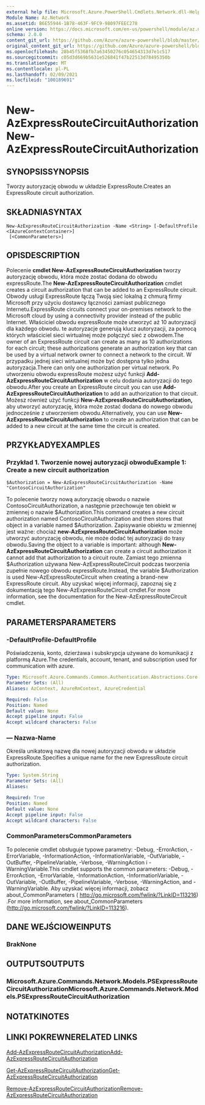 ```yaml
---
external help file: Microsoft.Azure.PowerShell.Cmdlets.Network.dll-Help.xml
Module Name: Az.Network
ms.assetid: B6E55944-1B78-463F-9FC9-98097FEEC278
online version: https://docs.microsoft.com/en-us/powershell/module/az.network/new-azexpressroutecircuitauthorization
schema: 2.0.0
content_git_url: https://github.com/Azure/azure-powershell/blob/master/src/Network/Network/help/New-AzExpressRouteCircuitAuthorization.md
original_content_git_url: https://github.com/Azure/azure-powershell/blob/master/src/Network/Network/help/New-AzExpressRouteCircuitAuthorization.md
ms.openlocfilehash: 28b45f5368fb7a63450276c054654313d7e1c517
ms.sourcegitcommit: c05d3d669b5631e526841f47b22513d78495350b
ms.translationtype: MT
ms.contentlocale: pl-PL
ms.lasthandoff: 02/09/2021
ms.locfileid: "100189691"
---
```

# <span data-ttu-id="722b3-101">New-AzExpressRouteCircuitAuthorization</span><span class="sxs-lookup"><span data-stu-id="722b3-101">New-AzExpressRouteCircuitAuthorization</span></span>

## <span data-ttu-id="722b3-102">SYNOPSIS</span><span class="sxs-lookup"><span data-stu-id="722b3-102">SYNOPSIS</span></span>
<span data-ttu-id="722b3-103">Tworzy autoryzację obwodu w układzie ExpressRoute.</span><span class="sxs-lookup"><span data-stu-id="722b3-103">Creates an ExpressRoute circuit authorization.</span></span>

## <span data-ttu-id="722b3-104">SKŁADNIA</span><span class="sxs-lookup"><span data-stu-id="722b3-104">SYNTAX</span></span>

```
New-AzExpressRouteCircuitAuthorization -Name <String> [-DefaultProfile <IAzureContextContainer>]
 [<CommonParameters>]
```

## <span data-ttu-id="722b3-105">OPIS</span><span class="sxs-lookup"><span data-stu-id="722b3-105">DESCRIPTION</span></span>
<span data-ttu-id="722b3-106">Polecenie **cmdlet New-AzExpressRouteCircuitAuthorization** tworzy autoryzację obwodu, która może zostać dodana do obwodu expressRoute.</span><span class="sxs-lookup"><span data-stu-id="722b3-106">The **New-AzExpressRouteCircuitAuthorization** cmdlet creates a circuit authorization that can be added to an ExpressRoute circuit.</span></span> <span data-ttu-id="722b3-107">Obwody usługi ExpressRoute łączą Twoją sieć lokalną z chmurą firmy Microsoft przy użyciu dostawcy łączności zamiast publicznego Internetu.</span><span class="sxs-lookup"><span data-stu-id="722b3-107">ExpressRoute circuits connect your on-premises network to the Microsoft cloud by using a connectivity provider instead of the public Internet.</span></span> <span data-ttu-id="722b3-108">Właściciel obwodu expressRoute może utworzyć aż 10 autoryzacji dla każdego obwodu. te autoryzacje generują klucz autoryzacji, za pomocą których właściciel sieci wirtualnej może połączyć sieć z obwodem.</span><span class="sxs-lookup"><span data-stu-id="722b3-108">The owner of an ExpressRoute circuit can create as many as 10 authorizations for each circuit; these authorizations generate an authorization key that can be used by a virtual network owner to connect a network to the circuit.</span></span> <span data-ttu-id="722b3-109">W przypadku jednej sieci wirtualnej może być dostępna tylko jedna autoryzacja.</span><span class="sxs-lookup"><span data-stu-id="722b3-109">There can only one authorization per virtual network.</span></span>
<span data-ttu-id="722b3-110">Po utworzeniu obwodu expressRoute możesz użyć funkcji **Add-AzExpressRouteCircuitAuthorization** w celu dodania autoryzacji do tego obwodu.</span><span class="sxs-lookup"><span data-stu-id="722b3-110">After you create an ExpressRoute circuit you can use **Add-AzExpressRouteCircuitAuthorization** to add an authorization to that circuit.</span></span>
<span data-ttu-id="722b3-111">Możesz również użyć funkcji **New-AzExpressRouteCircuitAuthorization,** aby utworzyć autoryzację, która może zostać dodana do nowego obwodu jednocześnie z utworzeniem obwodu.</span><span class="sxs-lookup"><span data-stu-id="722b3-111">Alternatively, you can use **New-AzExpressRouteCircuitAuthorization** to create an authorization that can be added to a new circuit at the same time the circuit is created.</span></span>

## <span data-ttu-id="722b3-112">PRZYKŁADY</span><span class="sxs-lookup"><span data-stu-id="722b3-112">EXAMPLES</span></span>

### <span data-ttu-id="722b3-113">Przykład 1. Tworzenie nowej autoryzacji obwodu</span><span class="sxs-lookup"><span data-stu-id="722b3-113">Example 1: Create a new circuit authorization</span></span>
```
$Authorization = New-AzExpressRouteCircuitAuthorization -Name "ContosoCircuitAuthorization"
```

<span data-ttu-id="722b3-114">To polecenie tworzy nową autoryzację obwodu o nazwie ContosoCircuitAuthorization, a następnie przechowuje ten obiekt w zmiennej o nazwie $Authorization.</span><span class="sxs-lookup"><span data-stu-id="722b3-114">This command creates a new circuit authorization named ContosoCircuitAuthorization and then stores that object in a variable named $Authorization.</span></span> <span data-ttu-id="722b3-115">Zapisywanie obiektu w zmiennej jest ważne: chociaż **new-AzExpressRouteCircuitAuthorization** może utworzyć autoryzację obwodu, nie może dodać tej autoryzacji do trasy obwodu.</span><span class="sxs-lookup"><span data-stu-id="722b3-115">Saving the object to a variable is important: although **New-AzExpressRouteCircuitAuthorization** can create a circuit authorization it cannot add that authorization to a circuit route.</span></span> <span data-ttu-id="722b3-116">Zamiast tego zmienna $Authorization używana New-AzExpressRouteCircuit podczas tworzenia zupełnie nowego obwodu expressRoute.</span><span class="sxs-lookup"><span data-stu-id="722b3-116">Instead, the variable $Authorization is used New-AzExpressRouteCircuit when creating a brand-new ExpressRoute circuit.</span></span>
<span data-ttu-id="722b3-117">Aby uzyskać więcej informacji, zapoznaj się z dokumentacją tego New-AzExpressRouteCircuit cmdlet.</span><span class="sxs-lookup"><span data-stu-id="722b3-117">For more information, see the documentation for the New-AzExpressRouteCircuit cmdlet.</span></span>

## <span data-ttu-id="722b3-118">PARAMETERS</span><span class="sxs-lookup"><span data-stu-id="722b3-118">PARAMETERS</span></span>

### <span data-ttu-id="722b3-119">-DefaultProfile</span><span class="sxs-lookup"><span data-stu-id="722b3-119">-DefaultProfile</span></span>
<span data-ttu-id="722b3-120">Poświadczenia, konto, dzierżawa i subskrypcja używane do komunikacji z platformą Azure.</span><span class="sxs-lookup"><span data-stu-id="722b3-120">The credentials, account, tenant, and subscription used for communication with azure.</span></span>

```yaml
Type: Microsoft.Azure.Commands.Common.Authentication.Abstractions.Core.IAzureContextContainer
Parameter Sets: (All)
Aliases: AzContext, AzureRmContext, AzureCredential

Required: False
Position: Named
Default value: None
Accept pipeline input: False
Accept wildcard characters: False
```

### <span data-ttu-id="722b3-121">— Nazwa</span><span class="sxs-lookup"><span data-stu-id="722b3-121">-Name</span></span>
<span data-ttu-id="722b3-122">Określa unikatową nazwę dla nowej autoryzacji obwodu w układzie ExpressRoute.</span><span class="sxs-lookup"><span data-stu-id="722b3-122">Specifies a unique name for the new ExpressRoute circuit authorization.</span></span>

```yaml
Type: System.String
Parameter Sets: (All)
Aliases:

Required: True
Position: Named
Default value: None
Accept pipeline input: False
Accept wildcard characters: False
```

### <span data-ttu-id="722b3-123">CommonParameters</span><span class="sxs-lookup"><span data-stu-id="722b3-123">CommonParameters</span></span>
<span data-ttu-id="722b3-124">To polecenie cmdlet obsługuje typowe parametry: -Debug, -ErrorAction, -ErrorVariable, -InformationAction, -InformationVariable, -OutVariable, -OutBuffer, -PipelineVariable, -Verbose, -WarningAction i -WarningVariable.</span><span class="sxs-lookup"><span data-stu-id="722b3-124">This cmdlet supports the common parameters: -Debug, -ErrorAction, -ErrorVariable, -InformationAction, -InformationVariable, -OutVariable, -OutBuffer, -PipelineVariable, -Verbose, -WarningAction, and -WarningVariable.</span></span> <span data-ttu-id="722b3-125">Aby uzyskać więcej informacji, zobacz about_CommonParameters ( http://go.microsoft.com/fwlink/?LinkID=113216) .</span><span class="sxs-lookup"><span data-stu-id="722b3-125">For more information, see about_CommonParameters (http://go.microsoft.com/fwlink/?LinkID=113216).</span></span>

## <span data-ttu-id="722b3-126">DANE WEJŚCIOWE</span><span class="sxs-lookup"><span data-stu-id="722b3-126">INPUTS</span></span>

### <span data-ttu-id="722b3-127">Brak</span><span class="sxs-lookup"><span data-stu-id="722b3-127">None</span></span>

## <span data-ttu-id="722b3-128">OUTPUTS</span><span class="sxs-lookup"><span data-stu-id="722b3-128">OUTPUTS</span></span>

### <span data-ttu-id="722b3-129">Microsoft.Azure.Commands.Network.Models.PSExpressRouteCircuitAuthorization</span><span class="sxs-lookup"><span data-stu-id="722b3-129">Microsoft.Azure.Commands.Network.Models.PSExpressRouteCircuitAuthorization</span></span>

## <span data-ttu-id="722b3-130">NOTATKI</span><span class="sxs-lookup"><span data-stu-id="722b3-130">NOTES</span></span>

## <span data-ttu-id="722b3-131">LINKI POKREWNE</span><span class="sxs-lookup"><span data-stu-id="722b3-131">RELATED LINKS</span></span>

[<span data-ttu-id="722b3-132">Add-AzExpressRouteCircuitAuthorization</span><span class="sxs-lookup"><span data-stu-id="722b3-132">Add-AzExpressRouteCircuitAuthorization</span></span>](./Add-AzExpressRouteCircuitAuthorization.md)

[<span data-ttu-id="722b3-133">Get-AzExpressRouteCircuitAuthorization</span><span class="sxs-lookup"><span data-stu-id="722b3-133">Get-AzExpressRouteCircuitAuthorization</span></span>](./Get-AzExpressRouteCircuitAuthorization.md)

[<span data-ttu-id="722b3-134">Remove-AzExpressRouteCircuitAuthorization</span><span class="sxs-lookup"><span data-stu-id="722b3-134">Remove-AzExpressRouteCircuitAuthorization</span></span>](./Remove-AzExpressRouteCircuitAuthorization.md)

